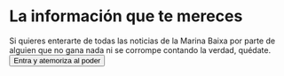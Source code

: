  <h1><b>La información que te mereces</b></h1>
 Si quieres enterarte de todas las noticias de la Marina Baixa por parte de alguien que no gana nada ni se corrompe contando la verdad, quédate.
 <a href="https://misterx1982.github.io/main.html"><button>Entra y atemoriza al poder</button></a>
